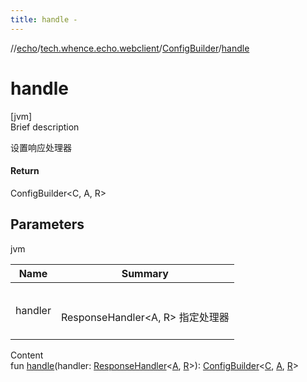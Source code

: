 ```yaml
---
title: handle -
---
```

//[echo](../../index.md)/[tech.whence.echo.webclient](../index.md)/[ConfigBuilder](index.md)/[handle](handle.md)



# handle  
[jvm]  
Brief description  


设置响应处理器



#### Return  


ConfigBuilder<C, A, R>



## Parameters  
  
jvm  
  
|  Name|  Summary| 
|---|---|
| handler| <br><br>ResponseHandler<A, R> 指定处理器<br><br>
  
  
Content  
fun [handle](handle.md)(handler: [ResponseHandler](../../tech.whence.echo.webclient.response/-response-handler/index.md)<[A](index.md), [R](index.md)>): [ConfigBuilder](index.md)<[C](index.md), [A](index.md), [R](index.md)>  



